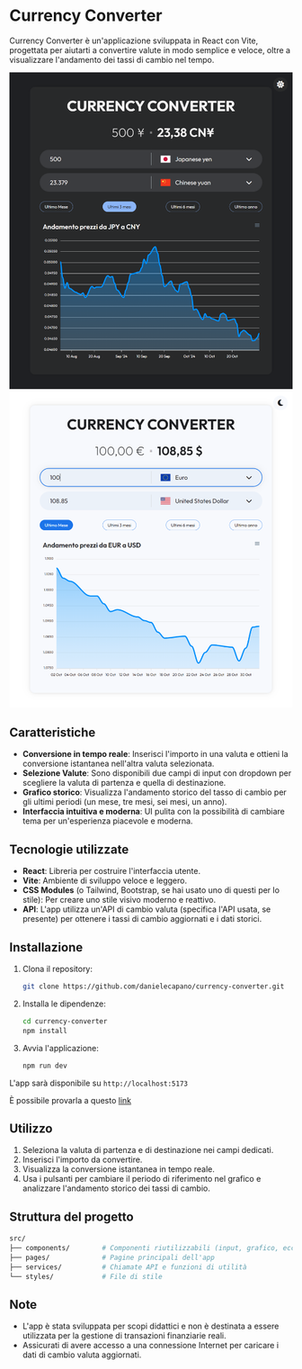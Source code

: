 # Currency Converter

Currency Converter è un'applicazione sviluppata in React con Vite, progettata per aiutarti a convertire valute in modo semplice e veloce, oltre a visualizzare l'andamento dei tassi di cambio nel tempo.

![Currency Converter Screenshot Dark Theme](./screen-dark.png)
![Currency Converter Screenshot Dark Theme](./screen-light.png)

## Caratteristiche

- **Conversione in tempo reale**: Inserisci l'importo in una valuta e ottieni la conversione istantanea nell'altra valuta selezionata.
- **Selezione Valute**: Sono disponibili due campi di input con dropdown per scegliere la valuta di partenza e quella di destinazione.
- **Grafico storico**: Visualizza l'andamento storico del tasso di cambio per gli ultimi periodi (un mese, tre mesi, sei mesi, un anno).
- **Interfaccia intuitiva e moderna**: UI pulita con la possibilità di cambiare tema per un'esperienza piacevole e moderna.

## Tecnologie utilizzate

- **React**: Libreria per costruire l'interfaccia utente.
- **Vite**: Ambiente di sviluppo veloce e leggero.
- **CSS Modules** (o Tailwind, Bootstrap, se hai usato uno di questi per lo stile): Per creare uno stile visivo moderno e reattivo.
- **API**: L'app utilizza un'API di cambio valuta (specifica l'API usata, se presente) per ottenere i tassi di cambio aggiornati e i dati storici.

## Installazione

1. Clona il repository:
   ```bash
   git clone https://github.com/danielecapano/currency-converter.git
   ```

2. Installa le dipendenze:
   ```bash
   cd currency-converter
   npm install
   ```

3. Avvia l'applicazione:
   ```bash
   npm run dev
   ```

L'app sarà disponibile su `http://localhost:5173`

È possibile provarla a questo [link](https://currency-converter-2024.netlify.app/)

## Utilizzo
1. Seleziona la valuta di partenza e di destinazione nei campi dedicati.
2. Inserisci l'importo da convertire.
3. Visualizza la conversione istantanea in tempo reale.
4. Usa i pulsanti per cambiare il periodo di riferimento nel grafico e analizzare l'andamento storico dei tassi di cambio.

## Struttura del progetto
```bash
src/
├── components/        # Componenti riutilizzabili (input, grafico, ecc.)
├── pages/             # Pagine principali dell'app
├── services/          # Chiamate API e funzioni di utilità
└── styles/            # File di stile
```

## Note
- L'app è stata sviluppata per scopi didattici e non è destinata a essere utilizzata per la gestione di transazioni finanziarie reali.
- Assicurati di avere accesso a una connessione Internet per caricare i dati di cambio valuta aggiornati.

